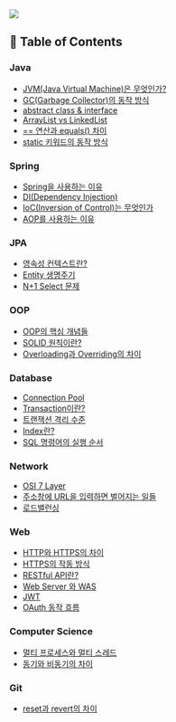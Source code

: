 <a href="https://nmin1124.gitbook.io/tech-interview?utm_source=gitbook_readme_badge&utm_medium=organic&utm_campaign=preview_documentation&utm_content=link">
  <img
    src="https://img.shields.io/static/v1?message=Documented%20on%20GitBook&logo=gitbook&logoColor=ffffff&label=%20&labelColor=5c5c5c&color=3F89A1"
  />
</a>

## 📘 Table of Contents

### Java

- [JVM(Java Virtual Machine)은 무엇인가?](https://github.com/nmin11/tech-interview/blob/main/Java/JVM%20%26%20GC.md#jvmjava-virtual-machine%EC%9D%80-%EB%AC%B4%EC%97%87%EC%9D%B8%EA%B0%80)
- [GC(Garbage Collector)의 동작 방식](https://github.com/nmin11/tech-interview/blob/main/Java/JVM%20%26%20GC.md#gcgarbage-collector%EC%9D%98-%EB%8F%99%EC%9E%91-%EB%B0%A9%EC%8B%9D)
- [abstract class & interface](https://github.com/nmin11/tech-interview/blob/main/Java/OOP.md#abstract-class--interface)
- [ArrayList vs LinkedList](https://github.com/nmin11/tech-interview/blob/main/Java/Collection.md#arraylist-vs-linkedlist)
- [== 연산과 equals() 차이](https://github.com/nmin11/tech-interview/blob/main/Java/Syntax.md#-%EC%97%B0%EC%82%B0%EA%B3%BC-equals-%EC%B0%A8%EC%9D%B4)
- [static 키워드의 동작 방식](https://github.com/nmin11/tech-interview/blob/main/Java/Syntax.md#static-%ED%82%A4%EC%9B%8C%EB%93%9C%EC%9D%98-%EB%8F%99%EC%9E%91-%EB%B0%A9%EC%8B%9D)

### Spring

- [Spring을 사용하는 이유](https://github.com/nmin11/tech-interview/tree/main/Spring/Concepts.md/#spring%EC%9D%84-%EC%82%AC%EC%9A%A9%ED%95%98%EB%8A%94-%EC%9D%B4%EC%9C%A0)
- [DI(Dependency Injection)](https://github.com/nmin11/tech-interview/tree/main/Spring/Concepts.md/#didependency-injection)
- [IoC(Inversion of Control)는 무엇인가](https://github.com/nmin11/tech-interview/tree/main/Spring/Concepts.md/#iocinversion-of-control%EB%8A%94-%EB%AC%B4%EC%97%87%EC%9D%B8%EA%B0%80)
- [AOP를 사용하는 이유](https://github.com/nmin11/tech-interview/tree/main/Spring/Concepts.md/#aop%EB%A5%BC-%EC%82%AC%EC%9A%A9%ED%95%98%EB%8A%94-%EC%9D%B4%EC%9C%A0)

### JPA

- [영속성 컨텍스트란?](https://github.com/nmin11/tech-interview/blob/main/JPA/Persistence.md#%EC%98%81%EC%86%8D%EC%84%B1-%EC%BB%A8%ED%85%8D%EC%8A%A4%ED%8A%B8%EB%9E%80)
- [Entity 생명주기](https://github.com/nmin11/tech-interview/blob/main/JPA/Entity.md#entity-%EC%83%9D%EB%AA%85%EC%A3%BC%EA%B8%B0)
- [N+1 Select 문제](https://github.com/nmin11/tech-interview/blob/main/JPA/Entity.md#n1-select-%EB%AC%B8%EC%A0%9C)

### OOP

- [OOP의 핵심 개념들](https://github.com/nmin11/tech-interview/tree/main/OOP#oop%EC%9D%98-%ED%95%B5%EC%8B%AC-%EA%B0%9C%EB%85%90%EB%93%A4)
- [SOLID 원칙이란?](https://github.com/nmin11/tech-interview/tree/main/OOP#solid-%EC%9B%90%EC%B9%99%EC%9D%B4%EB%9E%80)
- [Overloading과 Overriding의 차이](https://github.com/nmin11/tech-interview/tree/main/OOP#overloading%EA%B3%BC-overriding%EC%9D%98-%EC%B0%A8%EC%9D%B4)

### Database

- [Connection Pool](https://github.com/nmin11/tech-interview/blob/main/Database/Connection%20Pool.md#connection-pool)
- [Transaction이란?](https://github.com/nmin11/tech-interview/blob/main/Database/Transaction.md#transaction%EC%9D%B4%EB%9E%80)
- [트랜잭션 격리 수준](https://github.com/nmin11/tech-interview/blob/main/Database/Transaction.md#%ED%8A%B8%EB%9E%9C%EC%9E%AD%EC%85%98-%EA%B2%A9%EB%A6%AC-%EC%88%98%EC%A4%80)
- [Index란?](https://github.com/nmin11/tech-interview/blob/main/Database/Index.md#index%EB%9E%80)
- [SQL 명령어의 실행 순서](https://github.com/nmin11/tech-interview/blob/main/Database/SQL.md#sql-%EB%AA%85%EB%A0%B9%EC%96%B4%EC%9D%98-%EC%8B%A4%ED%96%89-%EC%88%9C%EC%84%9C)

### Network

- [OSI 7 Layer](https://github.com/nmin11/tech-interview/tree/main/Network#osi-7-layer)
- [주소창에 URL을 입력하면 벌어지는 일들](https://github.com/nmin11/tech-interview/tree/main/Network#%EC%A3%BC%EC%86%8C%EC%B0%BD%EC%97%90-url%EC%9D%84-%EC%9E%85%EB%A0%A5%ED%95%98%EB%A9%B4-%EB%B2%8C%EC%96%B4%EC%A7%80%EB%8A%94-%EC%9D%BC%EB%93%A4)
- [로드밸런싱](https://github.com/nmin11/tech-interview/blob/main/Network/README.md#%EB%A1%9C%EB%93%9C%EB%B0%B8%EB%9F%B0%EC%8B%B1)

### Web

- [HTTP와 HTTPS의 차이](https://github.com/nmin11/tech-interview/blob/main/Web/HTTP.md#http%EC%99%80-https%EC%9D%98-%EC%B0%A8%EC%9D%B4)
- [HTTPS의 작동 방식](https://github.com/nmin11/tech-interview/blob/main/Web/HTTP.md#https%EC%9D%98-%EC%9E%91%EB%8F%99-%EB%B0%A9%EC%8B%9D)
- [RESTful API란?](https://github.com/nmin11/tech-interview/blob/main/Web/API.md#restful-api%EB%9E%80)
- [Web Server 와 WAS](https://github.com/nmin11/tech-interview/blob/main/Web/Server.md#web-server-%EC%99%80-was)
- [JWT](https://github.com/nmin11/tech-interview/blob/main/Web/Security.md#jwt)
- [OAuth 동작 흐름](https://github.com/nmin11/tech-interview/blob/main/Web/Security.md#oauth-%EB%8F%99%EC%9E%91-%ED%9D%90%EB%A6%84)

### Computer Science

- [멀티 프로세스와 멀티 스레드](https://github.com/nmin11/tech-interview/blob/main/Computer%20Science/README.md#%EB%A9%80%ED%8B%B0-%ED%94%84%EB%A1%9C%EC%84%B8%EC%8A%A4%EC%99%80-%EB%A9%80%ED%8B%B0-%EC%8A%A4%EB%A0%88%EB%93%9C)
- [동기와 비동기의 차이](https://github.com/nmin11/tech-interview/tree/main/Computer%20Science#%EB%8F%99%EA%B8%B0%EC%99%80-%EB%B9%84%EB%8F%99%EA%B8%B0%EC%9D%98-%EC%B0%A8%EC%9D%B4)

### Git

- [reset과 revert의 차이](https://github.com/nmin11/tech-interview/blob/main/Git/README.md#reset%EA%B3%BC-revert%EC%9D%98-%EC%B0%A8%EC%9D%B4)

